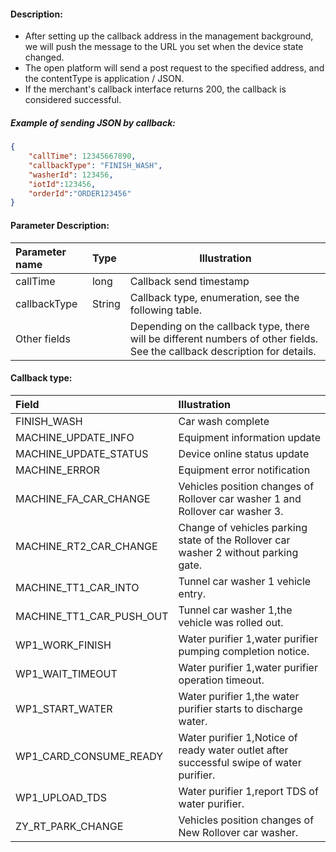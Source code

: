 #### Description:
- After setting up the callback address in the management background, we will push the message to the URL you set when the device state changed.
- The open platform will send a post request to the specified address, and the contentType is application / JSON.
- If the merchant's callback interface returns 200, the callback is considered successful.

##### Example of sending JSON by callback:

```json
{
	"callTime": 12345667890,
	"callbackType": "FINISH_WASH",
	"washerId": 123456,
	"iotId":123456,
	"orderId":"ORDER123456"
}
```

#### Parameter Description:

|Parameter name|Type|Illustration|
|:----    |:----- |-----   |
|callTime  |long |Callback send timestamp   |
|callbackType   |String | Callback type, enumeration, see the following table. |
|Other fields   | | Depending on the callback type, there will be different numbers of other fields. See the callback description for details. |



#### Callback type:

|Field| Illustration                                                                            |
|:-----  |:----------------------------------------------------------------------------------------|
|FINISH_WASH| Car wash complete                                                                       |
|MACHINE_UPDATE_INFO| Equipment information update                                                            |
|MACHINE_UPDATE_STATUS| Device online status update                                                             |
|MACHINE_ERROR| Equipment error notification                                                            |
|MACHINE_FA_CAR_CHANGE| Vehicles position changes of Rollover car washer 1 and Rollover car washer 3.           |
|MACHINE_RT2_CAR_CHANGE| Change of vehicles parking state of the Rollover car washer 2 without parking gate.     |
|MACHINE_TT1_CAR_INTO| Tunnel car washer 1 vehicle entry.                                                      |
|MACHINE_TT1_CAR_PUSH_OUT| Tunnel car washer 1,the vehicle was rolled out.                                         |
|WP1_WORK_FINISH| Water purifier 1,water purifier pumping completion notice.                              |
|WP1_WAIT_TIMEOUT| Water purifier 1,water purifier operation timeout.                                      |
|WP1_START_WATER| Water purifier 1,the water purifier starts to discharge water.                          |
|WP1_CARD_CONSUME_READY| Water purifier 1,Notice of ready water outlet after successful swipe of water purifier. |
|WP1_UPLOAD_TDS| Water purifier 1,report TDS of water purifier.                                          |
|ZY_RT_PARK_CHANGE| Vehicles position changes of New Rollover car washer.                                   |